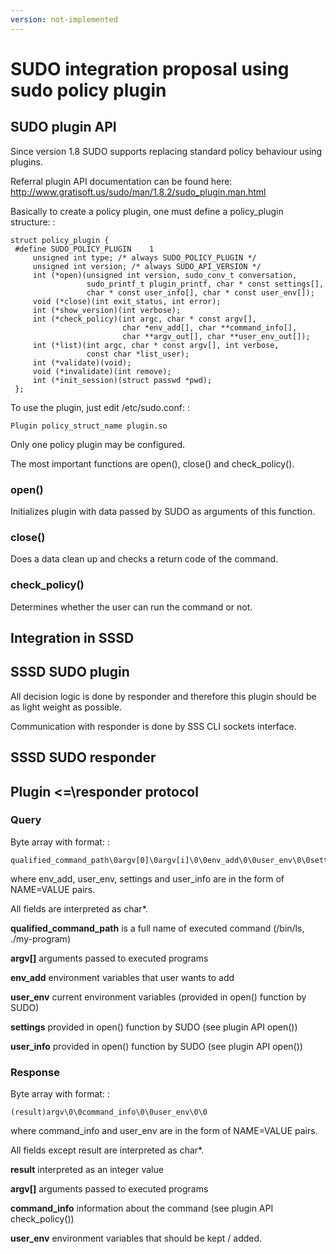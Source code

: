 ```yaml
---
version: not-implemented
---
```


# SUDO integration proposal using sudo policy plugin

## SUDO plugin API

Since version 1.8 SUDO supports replacing standard policy behaviour using plugins.

Referral plugin API documentation can be found here: [<http://www.gratisoft.us/sudo/man/1.8.2/sudo_plugin.man.html>](http://www.gratisoft.us/sudo/man/1.8.2/sudo_plugin.man.html)

Basically to create a policy plugin, one must define a policy_plugin structure: :

    struct policy_plugin {
     #define SUDO_POLICY_PLUGIN    1
         unsigned int type; /* always SUDO_POLICY_PLUGIN */
         unsigned int version; /* always SUDO_API_VERSION */
         int (*open)(unsigned int version, sudo_conv_t conversation,
                     sudo_printf_t plugin_printf, char * const settings[],
                     char * const user_info[], char * const user_env[]);
         void (*close)(int exit_status, int error);
         int (*show_version)(int verbose);
         int (*check_policy)(int argc, char * const argv[],
                             char *env_add[], char **command_info[],
                             char **argv_out[], char **user_env_out[]);
         int (*list)(int argc, char * const argv[], int verbose,
                     const char *list_user);
         int (*validate)(void);
         void (*invalidate)(int remove);
         int (*init_session)(struct passwd *pwd);
     };

To use the plugin, just edit /etc/sudo.conf: :

    Plugin policy_struct_name plugin.so

Only one policy plugin may be configured.

The most important functions are open(), close() and check_policy().

### open()

Initializes plugin with data passed by SUDO as arguments of this function.

### close()

Does a data clean up and checks a return code of the command.

### check_policy()

Determines whether the user can run the command or not.

## Integration in SSSD

## SSSD SUDO plugin

All decision logic is done by responder and therefore this plugin should be as light weight as possible.

Communication with responder is done by SSS CLI sockets interface.

## SSSD SUDO responder

## Plugin \<=\responder protocol

### Query

Byte array with format: :

    qualified_command_path\0argv[0]\0argv[i]\0\0env_add\0\0user_env\0\0settings\0\0user_info\0\0

where env_add, user_env, settings and user_info are in the form of NAME=VALUE pairs.

All fields are interpreted as char\*.

**qualified_command_path** is a full name of executed command (/bin/ls, ./my-program)

**argv[]** arguments passed to executed programs

**env_add** environment variables that user wants to add

**user_env** current environment variables (provided in open() function by SUDO)

**settings** provided in open() function by SUDO (see plugin API open())

**user_info** provided in open() function by SUDO (see plugin API open())

### Response

Byte array with format: :

    (result)argv\0\0command_info\0\0user_env\0\0

where command_info and user_env are in the form of NAME=VALUE pairs.

All fields except result are interpreted as char\*.

**result** interpreted as an integer value

**argv[]** arguments passed to executed programs

**command_info** information about the command (see plugin API check_policy())

**user_env** environment variables that should be kept / added.
